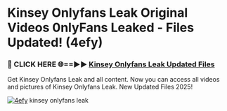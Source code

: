 # Kinsey Onlyfans Leak Original Videos 0nlyFans Leaked - Files Updated! (4efy)

<h3>🔴 CLICK HERE 🌐==►► <a href="https://tinyurl.com/4seja8ks" rel="nofollow">Kinsey Onlyfans Leak Updated Files</a></h3>

Get Kinsey Onlyfans Leak and all content. Now you can access all videos and pictures of Kinsey Onlyfans Leak. New Updated Files 2025!

[![4efy](https://i.imgur.com/EWjZXRe.gif)](https://tinyurl.com/4seja8ks)
kinsey onlyfans leak